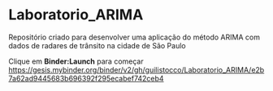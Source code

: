 # Laboratorio_ARIMA
Repositório criado para desenvolver uma aplicação do método ARIMA com dados de radares de trânsito na cidade de São Paulo

Clique em **Binder:Launch** para começar
https://gesis.mybinder.org/binder/v2/gh/guilistocco/Laboratorio_ARIMA/e2b7a62ad9445683b696392f295ecabef742ceb4
